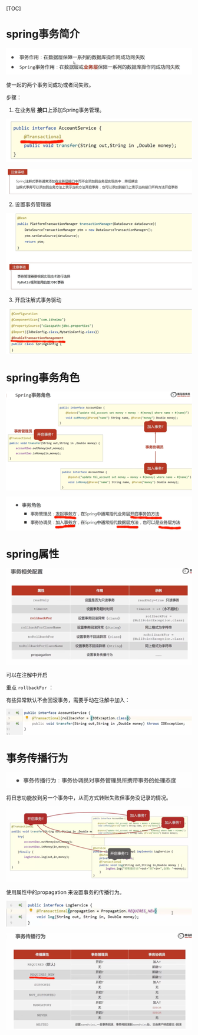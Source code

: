 [TOC]



# spring事务简介

![image-20241031201522756](.assets/image-20241031201522756.png)

使一起的两个事务同成功或者同失败。



步骤：

1. 在业务层 **接口**上添加Spring事务管理。

 ![image-20241103163127593](.assets/image-20241103163127593.png)

 ![image-20241103163135823](.assets/image-20241103163135823.png)

2. 设置事务管理器

 ![image-20241103163342229](.assets/image-20241103163342229-173702293019952.png)

3. 开启注解式事务驱动

 ![image-20241103163419473](.assets/image-20241103163419473.png)

# spring事务角色

 ![image-20241103163840936](.assets/image-20241103163840936.png)

 ![image-20241103164008097](.assets/image-20241103164008097.png)

# spring属性

 ![image-20241103164235618](.assets/image-20241103164235618.png)

可以在注解中开启



重点 `rollbackFor` ：

有些异常默认不会回滚事务，需要手动在注解中加入：

 ![image-20241103164758469](.assets/image-20241103164758469.png)

# 事务传播行为

 ![image-20241103170320536](.assets/image-20241103170320536.png)

将日志功能放到另一个事务中，从而方式转账失败但事务没记录的情况。

 ![image-20241103170416757](.assets/image-20241103170416757.png)

使用属性中的propagation 来设置事务的传播行为。

 ![image-20241103170802881](.assets/image-20241103170802881.png)



 ![image-20241103170921017](.assets/image-20241103170921017.png)